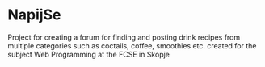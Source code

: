 # NapijSe
Project for creating a forum for finding and posting drink recipes from multiple categories such as coctails, coffee, smoothies etc. created for the subject Web Programming at the FCSE in Skopje
